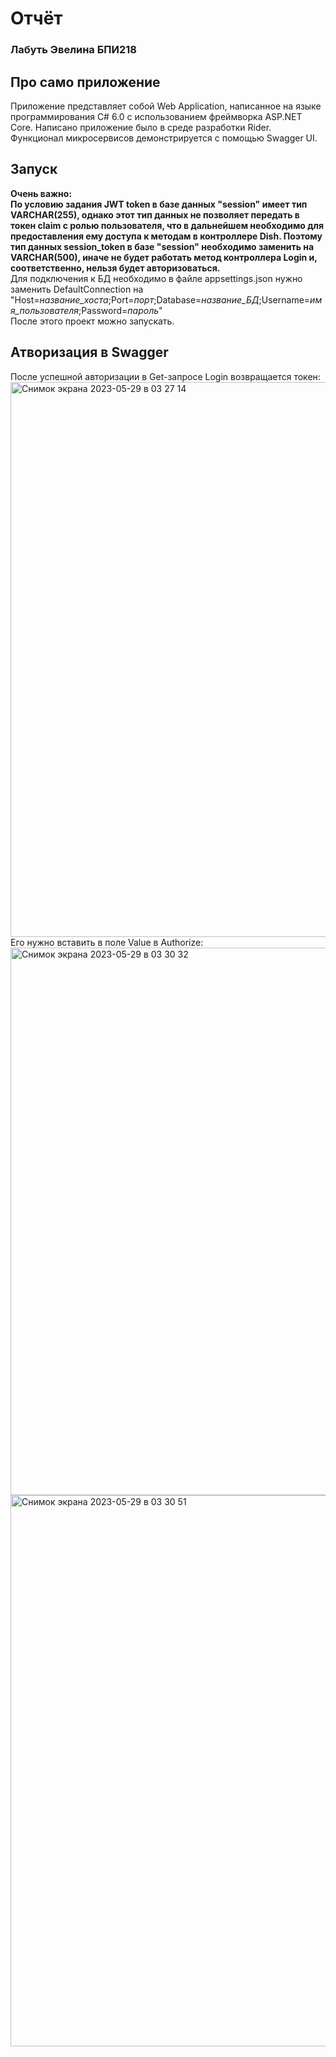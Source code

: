 # Отчёт
### Лабуть Эвелина БПИ218
## Про само приложение 
Приложение представляет собой Web Application, написанное на языке программирования С# 6.0 с использованием фреймворка ASP.NET Core.
Написано приложение было в среде разработки Rider.
Функционал микросервисов демонстрируется с помощью Swagger UI.
## Запуск 
**Очень важно:  
По условию задания JWT token в базе данных "session" имеет тип VARCHAR(255), однако этот тип данных не позволяет передать в токен claim  с ролью пользователя, что в дальнейшем необходимо для предоставления ему доступа к методам в контроллере Dish. Поэтому тип данных   session_token в базе "session" необходимо заменить на VARCHAR(500), иначе не будет работать метод контроллера Login и, соответственно,   нельзя будет авторизоваться.**  
Для подключения к БД необходимо в файле appsettings.json нужно заменить DefaultConnection на   "Host=*название_хоста*;Port=*порт*;Database=*название_БД*;Username=*имя_пользователя*;Password=*пароль*"  
После этого проект можно запускать.
## Атворизация в Swagger
После успешной авторизации в Get-запросе Login возвращается токен:
<img width="888" alt="Снимок экрана 2023-05-29 в 03 27 14" src="https://github.com/evelyn-lab/Restaurant_microservices/assets/86932751/acbcb9d4-48a1-47de-af2a-19626eb7ced8">
Его нужно вставить в поле Value в Authorize:
<img width="876" alt="Снимок экрана 2023-05-29 в 03 30 32" src="https://github.com/evelyn-lab/Restaurant_microservices/assets/86932751/f24c6d29-80a9-40b9-97af-a1e01bf67df3">
<img width="882" alt="Снимок экрана 2023-05-29 в 03 30 51" src="https://github.com/evelyn-lab/Restaurant_microservices/assets/86932751/bfc530a6-50fa-4e3a-97bd-158dfe02ce8c">
